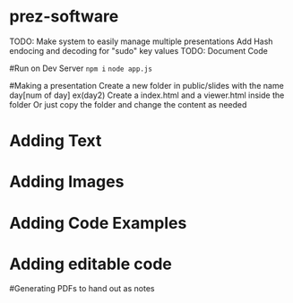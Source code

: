 # prez-software
 TODO: Make system to easily manage multiple presentations
 Add Hash endocing and decoding for "sudo" key values
 TODO: Document Code

#Run on Dev Server
  `npm i`
  `node app.js `

#Making a presentation
Create a new folder in public/slides with the name day[num of day] ex(day2)
Create a index.html and a viewer.html inside the folder
Or just copy the folder and change the content as needed
# Adding Text
# Adding Images
# Adding Code Examples
# Adding editable code

#Generating PDFs to hand out as notes